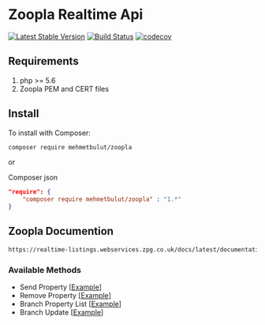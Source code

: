 # Zoopla Realtime Api

[![Latest Stable Version](https://img.shields.io/packagist/v/mehmetbulut/zoopla.svg?style=flat-square)](https://packagist.org/packages/mehmetbulut/zoopla)
[![Build Status](https://travis-ci.org/mehmetbltt23/zoopla.svg?branch=main?style=flat-square)](https://travis-ci.org/mehmetbltt23/zoopla)
[![codecov](https://codecov.io/gh/mehmetbltt23/zoopla/branch/main/graph/badge.svg?token=HA1OF3A3WQ&style=flat-square)](https://codecov.io/gh/mehmetbltt23/zoopla)

## Requirements
1. php >= 5.6
2. Zoopla PEM and CERT files

## Install

To install with Composer:

```sh
composer require mehmetbulut/zoopla
```

or 

Composer json
```json
"require": {
	"composer require mehmetbulut/zoopla" : "1.*"
}
```

## Zoopla Documention

```sh
https://realtime-listings.webservices.zpg.co.uk/docs/latest/documentation.html
```

### Available Methods

- Send Property [[Example](https://github.com/mehmetbltt23/zoopla/blob/main/examples/SendProperty.php)]
- Remove Property [[Example](https://github.com/mehmetbltt23/zoopla/blob/main/examples/RemoveProperty.php)]
- Branch Property List [[Example](https://github.com/mehmetbltt23/zoopla/blob/main/examples/BranchPropertyList.php)]
- Branch Update [[Example](https://github.com/mehmetbltt23/zoopla/blob/main/examples/BranchUpdate.php)]